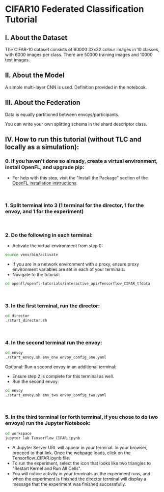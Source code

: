# CIFAR10 Federated Classification Tutorial

## I. About the Dataset

The CIFAR-10 dataset consists of 60000 32x32 colour images in 10 classes, with 6000 images per class. There are 50000 training images and 10000 test images.
<br/>

## II. About the Model

A simple multi-layer CNN is used. Definition provided in the notebook.
<br/>

## III. About the Federation

Data is equally partitioned between envoys/participants.

You can write your own splitting schema in the shard descriptor class.
<br/>

## IV. How to run this tutorial (without TLC and locally as a simulation):

### 0. If you haven't done so already, create a virtual environment, install OpenFL, and upgrade pip:
  - For help with this step, visit the "Install the Package" section of the [OpenFL installation instructions](https://openfl.readthedocs.io/en/latest/install.html#install-the-package).
<br/>
 
### 1. Split terminal into 3 (1 terminal for the director, 1 for the envoy, and 1 for the experiment)
<br/> 

### 2. Do the following in each terminal:
   - Activate the virtual environment from step 0:
   
   ```sh
   source venv/bin/activate
   ```
   - If you are in a network environment with a proxy, ensure proxy environment variables are set in each of your terminals.
   - Navigate to the tutorial:
    
   ```sh
   cd openfl/openfl-tutorials/interactive_api/Tensorflow_CIFAR_tfdata
   ```
<br/>

### 3. In the first terminal, run the director:

```sh
cd director
./start_director.sh
```
<br/>

### 4. In the second terminal run the envoy:

```sh
cd envoy
./start_envoy.sh env_one envoy_config_one.yaml
```

Optional: Run a second envoy in an additional terminal:
  - Ensure step 2 is complete for this terminal as well.
  - Run the second envoy:
```sh
cd envoy
./start_envoy.sh env_two envoy_config_two.yaml
```
<br/>

### 5. In the third terminal (or forth terminal, if you chose to do two envoys) run the Jupyter Notebook:

```sh
cd workspace
jupyter lab Tensorflow_CIFAR.ipynb
```
- A Jupyter Server URL will appear in your terminal. In your browser, proceed to that link. Once the webpage loads, click on the Tensorflow_CIFAR.ipynb file. 
- To run the experiment, select the icon that looks like two triangles to "Restart Kernel and Run All Cells". 
- You will notice activity in your terminals as the experiment runs, and when the experiment is finished the director terminal will display a message that the experiment was finished successfully.